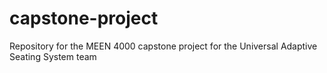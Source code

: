 # capstone-project

Repository for the MEEN 4000 capstone project for the Universal Adaptive Seating System team
